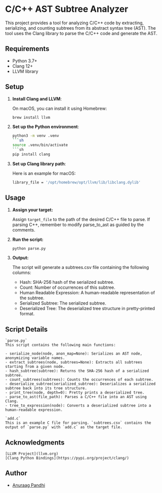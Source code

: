 # C/C++ AST Subtree Analyzer

This project provides a tool for analyzing C/C++ code by extracting, serializing, and counting subtrees from its abstract syntax tree (AST). The tool uses the Clang library to parse the C/C++ code and generate the AST.

## Requirements

- Python 3.7+
- Clang 12+
- LLVM library

## Setup

1. **Install Clang and LLVM**:

   On macOS, you can install it using Homebrew:
   ```sh
   brew install llvm

2. **Set up the Python environment**:

    ```sh
    python3 -m venv .venv
    ```sh
    source .venv/bin/activate
    ```sh
    pip install clang

3. **Set up Clang library path**:

    Here is an example for macOS:
    ```sh
    library_file = '/opt/homebrew/opt/llvm/lib/libclang.dylib'

## Usage

1. **Assign your target:**

    Assign `target_file` to the path of the desired C/C++ file to parse.
    If parsing C++, remember to modify parse_to_ast as guided by the comments.

2. **Run the script:**    

    ```sh
    python parse.py

3. **Output:**

    The script will generate a subtrees.csv file containing the following columns:

    - Hash: SHA-256 hash of the serialized subtree.
    - Count: Number of occurrences of this subtree.
    - Human Readable Expression: A human-readable representation of the subtree.
    - Serialized Subtree: The serialized subtree.
    - Deserialized Tree: The deserialized tree structure in pretty-printed format.

## Script Details

    `parse.py`
    This script contains the following main functions:

    - serialize_node(node, anon_map=None): Serializes an AST node, anonymizing variable names.
    - extract_subtrees(node, subtrees=None): Extracts all subtrees starting from a given node.
    - hash_subtree(subtree): Returns the SHA-256 hash of a serialized subtree.
    - count_subtrees(subtrees): Counts the occurrences of each subtree.
    - deserialize_subtree(serialized_subtree): Deserializes a serialized subtree back into its tree structure.
    - print_tree(node, depth=0): Pretty prints a deserialized tree.
    - parse_to_ast(file_path): Parses a C/C++ file into an AST using Clang.
    - tree_to_expression(node): Converts a deserialized subtree into a human-readable expression.

    `add.c`
    This is an example C file for parsing. `subtrees.csv` contains the output of `parse.py` with `add.c` as the target file.
    
## Acknowledgments
    [LLVM Project](llvm.org)
    [Clang Python Bindings](https://pypi.org/project/clang/)

## Author
- [Anuraag Pandhi](https://github.com/Anumon6395)